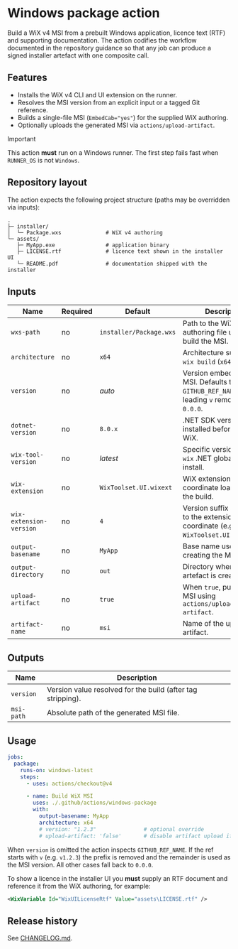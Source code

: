 # Windows package action

Build a WiX v4 MSI from a prebuilt Windows application, licence text (RTF) and
supporting documentation. The action codifies the workflow documented in the
repository guidance so that any job can produce a signed installer artefact with
one composite call.

## Features

- Installs the WiX v4 CLI and UI extension on the runner.
- Resolves the MSI version from an explicit input or a tagged Git reference.
- Builds a single-file MSI (`EmbedCab="yes"`) for the supplied WiX authoring.
- Optionally uploads the generated MSI via `actions/upload-artifact`.

> [!IMPORTANT]
> This action **must** run on a Windows runner. The first step fails fast when
> `RUNNER_OS` is not `Windows`.

## Repository layout

The action expects the following project structure (paths may be overridden via
inputs):

```
.
├─ installer/
│  └─ Package.wxs              # WiX v4 authoring
└─ assets/
   ├─ MyApp.exe                # application binary
   ├─ LICENSE.rtf              # licence text shown in the installer UI
   └─ README.pdf               # documentation shipped with the installer
```

## Inputs

| Name | Required | Default | Description |
| ---- | -------- | ------- | ----------- |
| `wxs-path` | no | `installer/Package.wxs` | Path to the WiX authoring file used to build the MSI. |
| `architecture` | no | `x64` | Architecture supplied to `wix build` (`x64` or `x86`). |
| `version` | no | _auto_ | Version embedded in the MSI. Defaults to `GITHUB_REF_NAME` with a leading `v` removed or `0.0.0`. |
| `dotnet-version` | no | `8.0.x` | .NET SDK version installed before running WiX. |
| `wix-tool-version` | no | _latest_ | Specific version of the `wix` .NET global tool to install. |
| `wix-extension` | no | `WixToolset.UI.wixext` | WiX extension coordinate loaded during the build. |
| `wix-extension-version` | no | `4` | Version suffix appended to the extension coordinate (e.g. `WixToolset.UI.wixext/4`). |
| `output-basename` | no | `MyApp` | Base name used when creating the MSI file. |
| `output-directory` | no | `out` | Directory where the MSI artefact is created. |
| `upload-artifact` | no | `true` | When `true`, publishes the MSI using `actions/upload-artifact`. |
| `artifact-name` | no | `msi` | Name of the uploaded artifact. |

## Outputs

| Name | Description |
| ---- | ----------- |
| `version` | Version value resolved for the build (after tag stripping). |
| `msi-path` | Absolute path of the generated MSI file. |

## Usage

```yaml
jobs:
  package:
    runs-on: windows-latest
    steps:
      - uses: actions/checkout@v4

      - name: Build WiX MSI
        uses: ./.github/actions/windows-package
        with:
          output-basename: MyApp
          architecture: x64
          # version: "1.2.3"               # optional override
          # upload-artifact: 'false'       # disable artifact upload if not needed
```

When `version` is omitted the action inspects `GITHUB_REF_NAME`. If the ref
starts with `v` (e.g. `v1.2.3`) the prefix is removed and the remainder is used
as the MSI version. All other cases fall back to `0.0.0`.

To show a licence in the installer UI you **must** supply an RTF document and
reference it from the WiX authoring, for example:

```xml
<WixVariable Id="WixUILicenseRtf" Value="assets\LICENSE.rtf" />
```

## Release history

See [CHANGELOG.md](./CHANGELOG.md).
